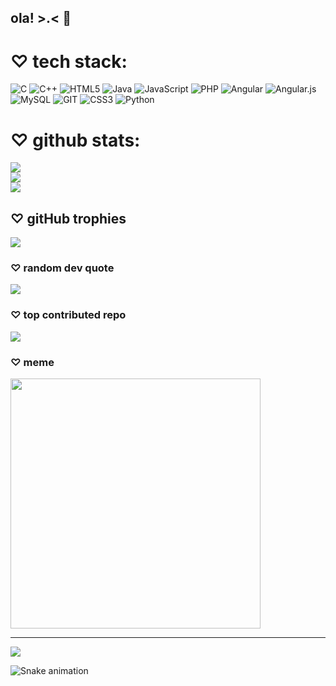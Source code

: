 ## ola! >.< 👋


# ♡ tech stack:
![C](https://img.shields.io/badge/c-%2300599C.svg?style=for-the-badge&logo=c&logoColor=white) ![C++](https://img.shields.io/badge/c++-%2300599C.svg?style=for-the-badge&logo=c%2B%2B&logoColor=white) ![HTML5](https://img.shields.io/badge/html5-%23E34F26.svg?style=for-the-badge&logo=html5&logoColor=white) ![Java](https://img.shields.io/badge/java-%23ED8B00.svg?style=for-the-badge&logo=openjdk&logoColor=white) ![JavaScript](https://img.shields.io/badge/javascript-%23323330.svg?style=for-the-badge&logo=javascript&logoColor=%23F7DF1E) ![PHP](https://img.shields.io/badge/php-%23777BB4.svg?style=for-the-badge&logo=php&logoColor=white) ![Angular](https://img.shields.io/badge/angular-%23DD0031.svg?style=for-the-badge&logo=angular&logoColor=white) ![Angular.js](https://img.shields.io/badge/angular.js-%23E23237.svg?style=for-the-badge&logo=angularjs&logoColor=white) ![MySQL](https://img.shields.io/badge/mysql-%2300000f.svg?style=for-the-badge&logo=mysql&logoColor=white) ![GIT](https://img.shields.io/badge/Git-fc6d26?style=for-the-badge&logo=git&logoColor=white) ![CSS3](https://img.shields.io/badge/css3-%231572B6.svg?style=for-the-badge&logo=css3&logoColor=white) ![Python](https://img.shields.io/badge/python-3670A0?style=for-the-badge&logo=python&logoColor=ffdd54)
# ♡ github stats:
![](https://github-readme-stats.vercel.app/api?username=evellynellen&theme=omni&hide_border=false&include_all_commits=true&count_private=true)<br/>
![](https://github-readme-streak-stats.herokuapp.com/?user=evellynellen&theme=omni&hide_border=false)<br/>
![](https://github-readme-stats.vercel.app/api/top-langs/?username=evellynellen&theme=omni&hide_border=false&include_all_commits=true&count_private=true&layout=compact)

## ♡ gitHub trophies
![](https://github-profile-trophy.vercel.app/?username=evellynellen&theme=dracula&no-frame=true&no-bg=false&margin-w=4)

### ♡ random dev quote
![](https://quotes-github-readme.vercel.app/api?type=horizontal&theme=radical)

### ♡ top contributed repo
![](https://github-contributor-stats.vercel.app/api?username=evellynellen&limit=5&theme=dracula&combine_all_yearly_contributions=true)

### ♡ meme
<img src='https://randommeme-five.vercel.app/' style="height: 400px;"/>

---
[![](https://visitcount.itsvg.in/api?id=evellynellen&icon=7&color=10)](https://visitcount.itsvg.in)

![Snake animation](https://github.com/evellynellen/evelynellen/blob/output/github-contribution-grid-snake.svg)
